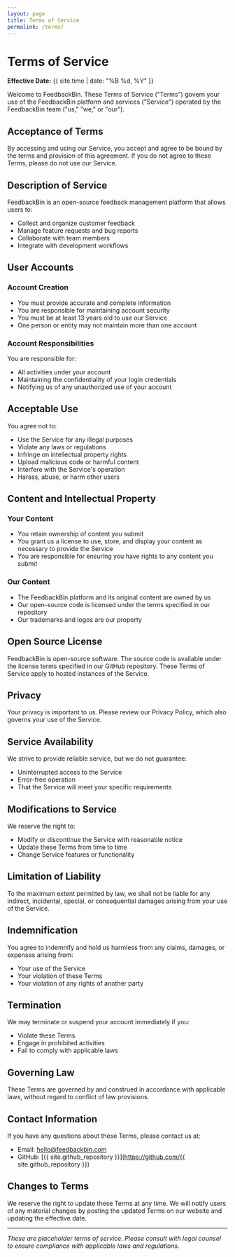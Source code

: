 ```yaml
---
layout: page
title: Terms of Service
permalink: /terms/
---
```


# Terms of Service

**Effective Date:** {{ site.time | date: "%B %d, %Y" }}

Welcome to FeedbackBin. These Terms of Service ("Terms") govern your use of the FeedbackBin platform and services ("Service") operated by the FeedbackBin team ("us," "we," or "our").

## Acceptance of Terms

By accessing and using our Service, you accept and agree to be bound by the terms and provision of this agreement. If you do not agree to these Terms, please do not use our Service.

## Description of Service

FeedbackBin is an open-source feedback management platform that allows users to:
- Collect and organize customer feedback
- Manage feature requests and bug reports
- Collaborate with team members
- Integrate with development workflows

## User Accounts

### Account Creation
- You must provide accurate and complete information
- You are responsible for maintaining account security
- You must be at least 13 years old to use our Service
- One person or entity may not maintain more than one account

### Account Responsibilities
You are responsible for:
- All activities under your account
- Maintaining the confidentiality of your login credentials
- Notifying us of any unauthorized use of your account

## Acceptable Use

You agree not to:
- Use the Service for any illegal purposes
- Violate any laws or regulations
- Infringe on intellectual property rights
- Upload malicious code or harmful content
- Interfere with the Service's operation
- Harass, abuse, or harm other users

## Content and Intellectual Property

### Your Content
- You retain ownership of content you submit
- You grant us a license to use, store, and display your content as necessary to provide the Service
- You are responsible for ensuring you have rights to any content you submit

### Our Content
- The FeedbackBin platform and its original content are owned by us
- Our open-source code is licensed under the terms specified in our repository
- Our trademarks and logos are our property

## Open Source License

FeedbackBin is open-source software. The source code is available under the license terms specified in our GitHub repository. These Terms of Service apply to hosted instances of the Service.

## Privacy

Your privacy is important to us. Please review our Privacy Policy, which also governs your use of the Service.

## Service Availability

We strive to provide reliable service, but we do not guarantee:
- Uninterrupted access to the Service
- Error-free operation
- That the Service will meet your specific requirements

## Modifications to Service

We reserve the right to:
- Modify or discontinue the Service with reasonable notice
- Update these Terms from time to time
- Change Service features or functionality

## Limitation of Liability

To the maximum extent permitted by law, we shall not be liable for any indirect, incidental, special, or consequential damages arising from your use of the Service.

## Indemnification

You agree to indemnify and hold us harmless from any claims, damages, or expenses arising from:
- Your use of the Service
- Your violation of these Terms
- Your violation of any rights of another party

## Termination

We may terminate or suspend your account immediately if you:
- Violate these Terms
- Engage in prohibited activities
- Fail to comply with applicable laws

## Governing Law

These Terms are governed by and construed in accordance with applicable laws, without regard to conflict of law provisions.

## Contact Information

If you have any questions about these Terms, please contact us at:
- Email: [hello@feedbackbin.com](mailto:hello@feedbackbin.com)
- GitHub: [{{ site.github_repository }}](https://github.com/{{ site.github_repository }})

## Changes to Terms

We reserve the right to update these Terms at any time. We will notify users of any material changes by posting the updated Terms on our website and updating the effective date.

---

*These are placeholder terms of service. Please consult with legal counsel to ensure compliance with applicable laws and regulations.*